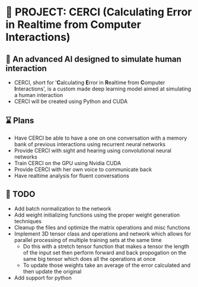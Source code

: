# :robot: PROJECT: CERCI (**C**alculating **E**rror in **R**ealtime from **C**omputer **I**nteractions)

## :brain: An advanced AI designed to simulate human interaction 
- CERCI, short for '**C**alculating **E**rror in **R**ealtime from **C**omputer **I**nteractions', is a custom made deep learning model aimed at simulating a human interaction
- CERCI will be created using Python and CUDA

## :hourglass: Plans
* Have CERCI be able to have a one on one conversation with a memory bank of previous interactions using recurrent neural networks
* Provide CERCI with sight and hearing using convolutional neural networks
* Train CERCI on the GPU using Nvidia CUDA
* Provide CERCI with her own voice to communicate back
* Have realtime analysis for fluent conversations

## :pushpin: TODO
* Add batch normalization to the network
* Add weight initializing functions using the proper weight generation techniques
* Cleanup the files and optimize the matrix operations and misc functions
* Implement 3D tensor class and operations and network which allows for parallel processing of multiple training sets at the same time
	* Do this with a stretch tensor function that makes a tensor the length of the input set then perform forward and back propogation on the same big tensor which does all the operations at once 
	* To update those weights take an average of the error calculated and then update the original
* Add support for python
